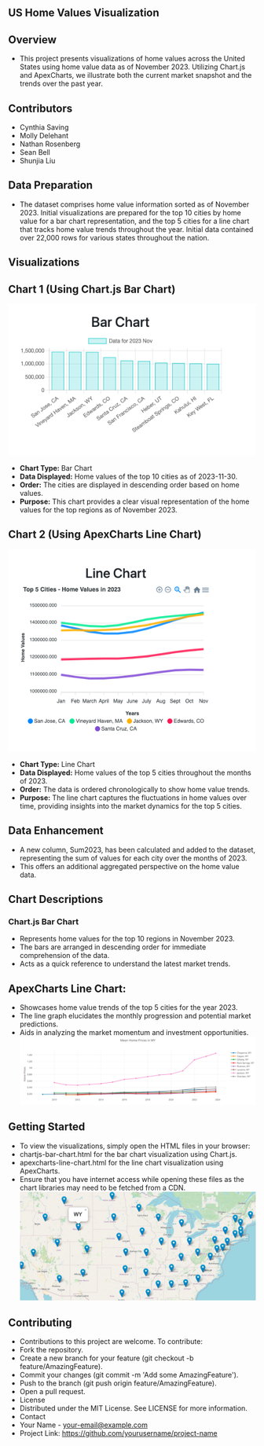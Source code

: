## US Home Values Visualization
## Overview
- This project presents visualizations of home values across the United States using home value data as of November 2023. Utilizing Chart.js and ApexCharts, we illustrate both the current market snapshot and the trends over the past year.

## Contributors
- Cynthia Saving
- Molly Delehant
- Nathan Rosenberg
- Sean Bell
- Shunjia Liu

## Data Preparation
- The dataset comprises home value information sorted as of November 2023. Initial visualizations are prepared for the top 10 cities by home value for a bar chart representation, and the top 5 cities for a line chart that tracks home value trends throughout the year. Initial data contained over 22,000 rows for various states throughout the nation.

## Visualizations
## Chart 1 (Using Chart.js Bar Chart)
![Top Ten Cities value wise](images/top-10-cities.png)
- **Chart Type:** Bar Chart 
- **Data Displayed:** Home values of the top 10 cities as of 2023-11-30.
- **Order:** The cities are displayed in descending order based on home values.
- **Purpose:** This chart provides a clear visual representation of the home values for the top regions as of November 2023.
## Chart 2 (Using ApexCharts Line Chart)
![Top Five Cities value wise](images/Top-5-cities.png)
- **Chart Type:** Line Chart
- **Data Displayed:** Home values of the top 5 cities throughout the months of 2023.
- **Order:** The data is ordered chronologically to show home value trends.
- **Purpose:** The line chart captures the fluctuations in home values over time, providing insights into the market dynamics for the top 5 cities.

## Data Enhancement
- A new column, Sum2023, has been calculated and added to the dataset, representing the sum of values for each city over the months of 2023.
- This offers an additional aggregated perspective on the home value data.

## Chart Descriptions
### Chart.js Bar Chart
- Represents home values for the top 10 regions in November 2023.
- The bars are arranged in descending order for immediate comprehension of the data.
- Acts as a quick reference to understand the latest market trends.

## ApexCharts Line Chart:
- Showcases home value trends of the top 5 cities for the year 2023.
- The line graph elucidates the monthly progression and potential market predictions.
- Aids in analyzing the market momentum and investment opportunities.
![Wyomning example of line chart](images/WY-line-chart.png)

## Getting Started
- To view the visualizations, simply open the HTML files in your browser:
- chartjs-bar-chart.html for the bar chart visualization using Chart.js.
- apexcharts-line-chart.html for the line chart visualization using ApexCharts.
- Ensure that you have internet access while opening these files as the chart libraries may need to be fetched from a CDN.
![Map example](images/WY-map.png)

## Contributing
- Contributions to this project are welcome. To contribute:
- Fork the repository.
- Create a new branch for your feature (git checkout -b feature/AmazingFeature).
- Commit your changes (git commit -m 'Add some AmazingFeature').
- Push to the branch (git push origin feature/AmazingFeature).
- Open a pull request.
- License
- Distributed under the MIT License. See LICENSE for more information.
- Contact
- Your Name - your-email@example.com
- Project Link: https://github.com/yourusername/project-name

